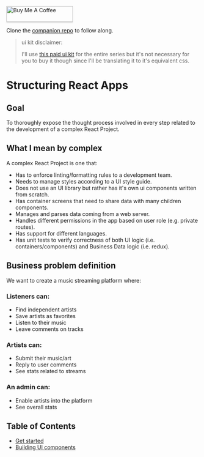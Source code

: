 <a href="https://www.buymeacoffee.com/2kaTCuq" target="_blank"><img src="https://www.buymeacoffee.com/assets/img/custom_images/orange_img.png" alt="Buy Me A Coffee" style="height: 41px !important;width: 174px !important;box-shadow: 0px 3px 2px 0px rgba(190, 190, 190, 0.5) !important;-webkit-box-shadow: 0px 3px 2px 0px rgba(190, 190, 190, 0.5) !important;" ></a>

Clone the [companion repo](https://github.com/champi-dev/structuring-react-apps-companion) to follow along.

> ui kit disclaimer:
>
> I'll use [this paid ui kit](https://www.holomusic.co/) for the entire
> series but it's not necessary for you to buy it though since I'll be
> translating it to it's equivalent css.

# Structuring React Apps

## Goal

To thoroughly expose the thought process involved in every step related to the development of a complex React Project.

## What I mean by complex

A complex React Project is one that:

- Has to enforce linting/formatting rules to a development team.
- Needs to manage styles according to a UI style guide.
- Does not use an UI library but rather has it's own ui components written from scratch.
- Has container screens that need to share data with many children components.
- Manages and parses data coming from a web server.
- Handles different permissions in the app based on user role (e.g. private routes).
- Has support for different languages.
- Has unit tests to verify correctness of both UI logic (i.e. containers/components) and Business Data logic (i.e. redux).

## Business problem definition

We want to create a music streaming platform where:

### Listeners can:

- Find independent artists
- Save artists as favorites
- Listen to their music
- Leave comments on tracks

### Artists can:

- Submit their music/art
- Reply to user comments
- See stats related to streams

### An admin can:

- Enable artists into the platform
- See overall stats

## Table of Contents

- [Get started](./1.get-started/README.md)
- [Building UI components](./2.building-ui-components/README.md)
